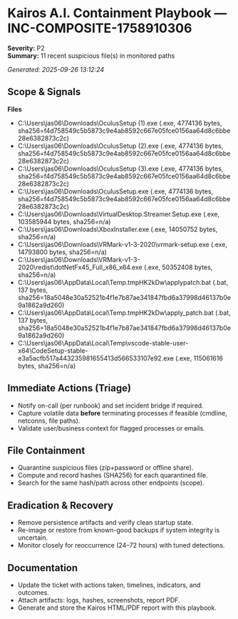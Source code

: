 # Kairos A.I. Containment Playbook — INC-COMPOSITE-1758910306

**Severity:** P2  
**Summary:** 11 recent suspicious file(s) in monitored paths

_Generated: 2025-09-26 13:12:24_

## Scope & Signals

**Files**

- C:\Users\jas06\Downloads\OculusSetup (1).exe (.exe, 4774136 bytes, sha256=f4d758549c5b5873c9e4ab8592c667e05fce0156aa64d8c6bbe28e6382873c2c)
- C:\Users\jas06\Downloads\OculusSetup (2).exe (.exe, 4774136 bytes, sha256=f4d758549c5b5873c9e4ab8592c667e05fce0156aa64d8c6bbe28e6382873c2c)
- C:\Users\jas06\Downloads\OculusSetup (3).exe (.exe, 4774136 bytes, sha256=f4d758549c5b5873c9e4ab8592c667e05fce0156aa64d8c6bbe28e6382873c2c)
- C:\Users\jas06\Downloads\OculusSetup.exe (.exe, 4774136 bytes, sha256=f4d758549c5b5873c9e4ab8592c667e05fce0156aa64d8c6bbe28e6382873c2c)
- C:\Users\jas06\Downloads\VirtualDesktop.Streamer.Setup.exe (.exe, 103585944 bytes, sha256=n/a)
- C:\Users\jas06\Downloads\XboxInstaller.exe (.exe, 14050752 bytes, sha256=n/a)
- C:\Users\jas06\Downloads\VRMark-v1-3-2020\vrmark-setup.exe (.exe, 14793800 bytes, sha256=n/a)
- C:\Users\jas06\Downloads\VRMark-v1-3-2020\redist\dotNetFx45_Full_x86_x64.exe (.exe, 50352408 bytes, sha256=n/a)
- C:\Users\jas06\AppData\Local\Temp\.tmpHK2kDw\applypatch.bat (.bat, 137 bytes, sha256=18a5048e30a52521b4f1e7b87ae341847fbd6a37998d46137b0e9a1862a9d260)
- C:\Users\jas06\AppData\Local\Temp\.tmpHK2kDw\apply_patch.bat (.bat, 137 bytes, sha256=18a5048e30a52521b4f1e7b87ae341847fbd6a37998d46137b0e9a1862a9d260)
- C:\Users\jas06\AppData\Local\Temp\vscode-stable-user-x64\CodeSetup-stable-e3a5acfb517a443235981655413d566533107e92.exe (.exe, 115061616 bytes, sha256=n/a)

## Immediate Actions (Triage)

- Notify on-call (per runbook) and set incident bridge if required.
- Capture volatile data **before** terminating processes if feasible (cmdline, netconns, file paths).
- Validate user/business context for flagged processes or emails.

## File Containment

- Quarantine suspicious files (zip+password or offline share).
- Compute and record hashes (SHA256) for each quarantined file.
- Search for the same hash/path across other endpoints (scope).

## Eradication & Recovery

- Remove persistence artifacts and verify clean startup state.
- Re-image or restore from known-good backups if system integrity is uncertain.
- Monitor closely for reoccurrence (24–72 hours) with tuned detections.

## Documentation

- Update the ticket with actions taken, timelines, indicators, and outcomes.
- Attach artifacts: logs, hashes, screenshots, report PDF.
- Generate and store the Kairos HTML/PDF report with this playbook.

